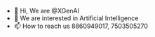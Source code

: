 - 👋 Hi, We are @XGenAI
- 👀 We are interested in Artificial Intelligence
- 📫 How to reach us 8860949017, 7503505270

<!---
XGenAI/XGenAI is a ✨ special ✨ repository because its `README.md` (this file) appears on your GitHub profile.
You can click the Preview link to take a look at your changes.
--->
